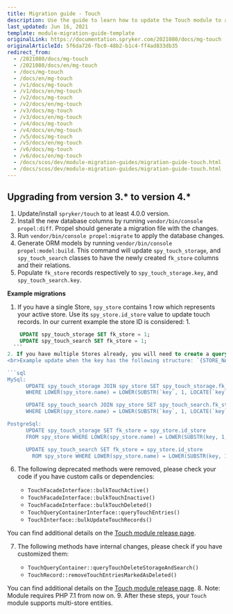 ```yaml
---
title: Migration guide - Touch
description: Use the guide to learn how to update the Touch module to a newer version.
last_updated: Jun 16, 2021
template: module-migration-guide-template
originalLink: https://documentation.spryker.com/2021080/docs/mg-touch
originalArticleId: 5f6da726-fbc0-48b2-b1c4-ff4ad833db35
redirect_from:
  - /2021080/docs/mg-touch
  - /2021080/docs/en/mg-touch
  - /docs/mg-touch
  - /docs/en/mg-touch
  - /v1/docs/mg-touch
  - /v1/docs/en/mg-touch
  - /v2/docs/mg-touch
  - /v2/docs/en/mg-touch
  - /v3/docs/mg-touch
  - /v3/docs/en/mg-touch
  - /v4/docs/mg-touch
  - /v4/docs/en/mg-touch
  - /v5/docs/mg-touch
  - /v5/docs/en/mg-touch
  - /v6/docs/mg-touch
  - /v6/docs/en/mg-touch
  - /docs/scos/dev/module-migration-guides/migration-guide-touch.html
  - /docs/scos/dev/module-migration-guides/migration-guide-touch.html   
---
```


## Upgrading from version 3.* to version 4.*

1. Update/install `spryker/touch` to at least 4.0.0 version.
2. Install the new database columns by running `vendor/bin/console propel:diff`. Propel should generate a migration file with the changes.
3. Run `vendor/bin/console propel:migrate` to apply the database changes.
4. Generate ORM models by running `vendor/bin/console propel:model:build`.
This command will update `spy_touch_storage`, and `spy_touch_search` classes to have the newly created `fk_store` columns and their relations.
5. Populate `fk_store` records respectively to `spy_touch_storage.key`, and `spy_touch_search.key`.

**Example migrations**

  1. If you have a single Store, `spy_store` contains 1 row which represents your active store. Use its `spy_store.id_store` value to update touch records.
  In our current example the store ID is considered: 1.
  ```sql
      UPDATE spy_touch_storage SET fk_store = 1;
      UPDATE spy_touch_search SET fk_store = 1;
    ```
  2. If you have multiple Stores already, you will need to create a query which updates the `fk_store` values based on the records' key (if it contains the store information).
  <br>Example update when the key has the following structure: `{STORE_NAME}.{LOCALE_NAME}.{ENTITY_NAME}.{ENTITY_ID}`.

  ```sql
  MySql:
        UPDATE spy_touch_storage JOIN spy_store SET spy_touch_storage.fk_store = spy_store.id_store
        WHERE LOWER(spy_store.name) = LOWER(SUBSTR(`key`, 1, LOCATE(`key`, '.') - 1));

        UPDATE spy_touch_search JOIN spy_store SET spy_touch_search.fk_store = spy_store.id_store
        WHERE LOWER(spy_store.name) = LOWER(SUBSTR(`key`, 1, LOCATE(`key`, '.') - 1));

  PostgreSql:
        UPDATE spy_touch_storage SET fk_store = spy_store.id_store
        FROM spy_store WHERE LOWER(spy_store.name) = LOWER(SUBSTR(key, 1, STRPOS(key, '.') - 1));

        UPDATE spy_touch_search SET fk_store = spy_store.id_store
          ROM spy_store WHERE LOWER(spy_store.name) = LOWER(SUBSTR(key, 1, STRPOS(key, '.') - 1));
  ```

6. The following deprecated methods were removed, please check your code if you have custom calls or dependencies:

   * `TouchFacadeInterface::bulkTouchActive()`
   * `TouchFacadeInterface::bulkTouchInactive()`
   * `TouchFacadeInterface::bulkTouchDeleted()`
   * `TouchQueryContainerInterface::queryTouchEntries()`
   * `TouchInterface::bulkUpdateTouchRecords()`

You can find additional details on the [Touch module release page](https://github.com/spryker/touch/releases).

7. The following methods have internal changes, please check if you have customized them:

   * `TouchQueryContainer::queryTouchDeleteStorageAndSearch()`
   * `TouchRecord::removeTouchEntriesMarkedAsDeleted()`
  
  You can find additional details on the [Touch module release page](https://github.com/spryker/touch/releases).
8. Note: Module requires PHP 7.1 from now on.
9. After these steps, your `Touch` module supports multi-store entities.